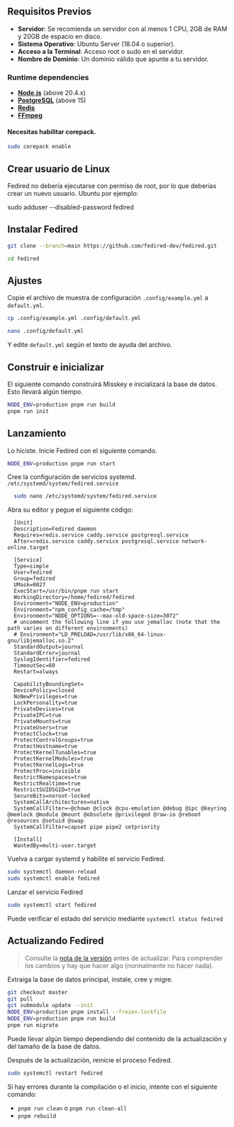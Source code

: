 
## Requisitos Previos

- **Servidor**: Se recomienda un servidor con al menos 1 CPU, 2GB de RAM y 20GB de espacio en disco.
- **Sistema Operativo**: Ubuntu Server (18.04 o superior).
- **Acceso a la Terminal**: Acceso root o sudo en el servidor.
- **Nombre de Dominio**: Un dominio válido que apunte a tu servidor.


### Runtime dependencies

- **[Node.js](https://nodejs.org/en/)** (above 20.4.x)
- **[PostgreSQL](https://www.postgresql.org/)** (above 15)
- **[Redis](https://redis.io/)**
- **[FFmpeg](https://www.ffmpeg.org/)**


#### Necesitas habilitar corepack.

```sh
sudo corepack enable
```
## Crear usuario de Linux

Fedired no debería ejecutarse con permiso de root, por lo que deberías crear un nuevo usuario.
Ubuntu por ejemplo:

sudo adduser --disabled-password fedired

## Instalar Fedired

```sh
git clone --branch=main https://github.com/fedired-dev/fedired.git

cd fedired
  ```

##  Ajustes
Copie el archivo de muestra de configuración `.config/example.yml` a `default.yml`.

  ```sh
cp .config/example.yml .config/default.yml

nano .config/default.yml
 ```
Y edite `default.yml` según el texto de ayuda del archivo.

## Construir e inicializar

El siguiente comando construirá Misskey e inicializará la base de datos.
Esto llevará algún tiempo.

```sh
NODE_ENV=production pnpm run build
pnpm run init
```
## Lanzamiento

Lo hiciste. Inicie Fedired con el siguiente comando.

```sh
NODE_ENV=production pnpm run start
```
Cree la configuración de servicios systemd.
`/etc/systemd/system/fedired.service`

  ```sh
    sudo nano /etc/systemd/system/fedired.service
  ```
Abra su editor y pegue el siguiente código:

  ```service
    [Unit]
    Description=Fedired daemon
    Requires=redis.service caddy.service postgresql.service
    After=redis.service caddy.service postgresql.service network-online.target

    [Service]
    Type=simple
    User=fedired
    Group=fedired
    UMask=0027
    ExecStart=/usr/bin/pnpm run start
    WorkingDirectory=/home/fedired/fedired
    Environment="NODE_ENV=production"
    Environment="npm_config_cache=/tmp"
    Environment="NODE_OPTIONS=--max-old-space-size=3072"
    # uncomment the following line if you use jemalloc (note that the path varies on different environments)
    # Environment="LD_PRELOAD=/usr/lib/x86_64-linux-gnu/libjemalloc.so.2"
    StandardOutput=journal
    StandardError=journal
    SyslogIdentifier=fedired
    TimeoutSec=60
    Restart=always

    CapabilityBoundingSet=
    DevicePolicy=closed
    NoNewPrivileges=true
    LockPersonality=true
    PrivateDevices=true
    PrivateIPC=true
    PrivateMounts=true
    PrivateUsers=true
    ProtectClock=true
    ProtectControlGroups=true
    ProtectHostname=true
    ProtectKernelTunables=true
    ProtectKernelModules=true
    ProtectKernelLogs=true
    ProtectProc=invisible
    RestrictNamespaces=true
    RestrictRealtime=true
    RestrictSUIDSGID=true
    SecureBits=noroot-locked
    SystemCallArchitectures=native
    SystemCallFilter=~@chown @clock @cpu-emulation @debug @ipc @keyring @memlock @module @mount @obsolete @privileged @raw-io @reboot @resources @setuid @swap
    SystemCallFilter=capset pipe pipe2 setpriority

    [Install]
    WantedBy=multi-user.target
  ```

Vuelva a cargar systemd y habilite el servicio Fedired.

```sh
sudo systemctl daemon-reload
sudo systemctl enable fedired
```
Lanzar el servicio Fedired
```sh
sudo systemctl start fedired
```
Puede verificar el estado del servicio mediante `systemctl status fedired`

## Actualizando Fedired

> Consulte la [nota de la versión](https://github.com/fedired-dev/fedired/CHANGELOG.md) antes de actualizar. Para comprender los cambios y hay que hacer algo (normalmente no hacer nada).

Extraiga la base de datos principal, instale, cree y migre.

```sh
git checkout master
git pull
git submodule update --init
NODE_ENV=production pnpm install --frozen-lockfile
NODE_ENV=production pnpm run build
pnpm run migrate
```

Puede llevar algún tiempo dependiendo del contenido de la actualización y del tamaño de la base de datos.

Después de la actualización, reinicie el proceso Fedired.

```sh
sudo systemctl restart fedired
```

Si hay errores durante la compilación o el inicio, intente con el siguiente comando:

- `pnpm run clean` o `pnpm run clean-all`
- `pnpm rebuild`
